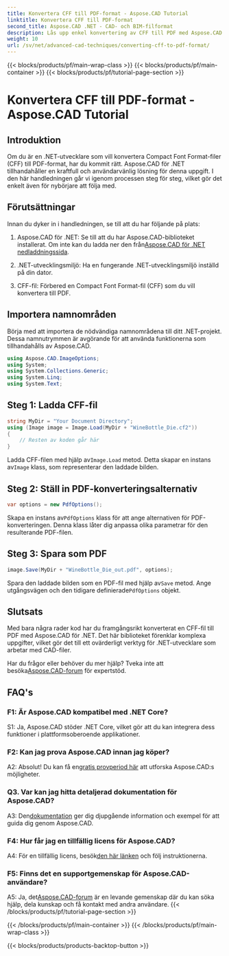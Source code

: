 ```yaml
---
title: Konvertera CFF till PDF-format - Aspose.CAD Tutorial
linktitle: Konvertera CFF till PDF-format
second_title: Aspose.CAD .NET - CAD- och BIM-filformat
description: Lås upp enkel konvertering av CFF till PDF med Aspose.CAD för .NET. Följ vår steg-för-steg-guide.
weight: 10
url: /sv/net/advanced-cad-techniques/converting-cff-to-pdf-format/
---
```


{{< blocks/products/pf/main-wrap-class >}}
{{< blocks/products/pf/main-container >}}
{{< blocks/products/pf/tutorial-page-section >}}

# Konvertera CFF till PDF-format - Aspose.CAD Tutorial

## Introduktion

Om du är en .NET-utvecklare som vill konvertera Compact Font Format-filer (CFF) till PDF-format, har du kommit rätt. Aspose.CAD för .NET tillhandahåller en kraftfull och användarvänlig lösning för denna uppgift. I den här handledningen går vi igenom processen steg för steg, vilket gör det enkelt även för nybörjare att följa med.

## Förutsättningar

Innan du dyker in i handledningen, se till att du har följande på plats:

1. Aspose.CAD för .NET: Se till att du har Aspose.CAD-biblioteket installerat. Om inte kan du ladda ner den från[Aspose.CAD för .NET nedladdningssida](https://releases.aspose.com/cad/net/).

2. .NET-utvecklingsmiljö: Ha en fungerande .NET-utvecklingsmiljö inställd på din dator.

3. CFF-fil: Förbered en Compact Font Format-fil (CFF) som du vill konvertera till PDF.

## Importera namnområden

Börja med att importera de nödvändiga namnområdena till ditt .NET-projekt. Dessa namnutrymmen är avgörande för att använda funktionerna som tillhandahålls av Aspose.CAD.

```csharp
using Aspose.CAD.ImageOptions;
using System;
using System.Collections.Generic;
using System.Linq;
using System.Text;
```

## Steg 1: Ladda CFF-fil

```csharp
string MyDir = "Your Document Directory";
using (Image image = Image.Load(MyDir + "WineBottle_Die.cf2"))
{
    // Resten av koden går här
}
```

 Ladda CFF-filen med hjälp av`Image.Load` metod. Detta skapar en instans av`Image` klass, som representerar den laddade bilden.

## Steg 2: Ställ in PDF-konverteringsalternativ

```csharp
var options = new PdfOptions();
```

 Skapa en instans av`PdfOptions` klass för att ange alternativen för PDF-konverteringen. Denna klass låter dig anpassa olika parametrar för den resulterande PDF-filen.

## Steg 3: Spara som PDF

```csharp
image.Save(MyDir + "WineBottle_Die_out.pdf", options);
```

 Spara den laddade bilden som en PDF-fil med hjälp av`Save` metod. Ange utgångsvägen och den tidigare definierade`PdfOptions` objekt.

## Slutsats

Med bara några rader kod har du framgångsrikt konverterat en CFF-fil till PDF med Aspose.CAD för .NET. Det här biblioteket förenklar komplexa uppgifter, vilket gör det till ett ovärderligt verktyg för .NET-utvecklare som arbetar med CAD-filer.

 Har du frågor eller behöver du mer hjälp? Tveka inte att besöka[Aspose.CAD-forum](https://forum.aspose.com/c/cad/19) för expertstöd.

## FAQ's

### F1: Är Aspose.CAD kompatibel med .NET Core?

S1: Ja, Aspose.CAD stöder .NET Core, vilket gör att du kan integrera dess funktioner i plattformsoberoende applikationer.

### F2: Kan jag prova Aspose.CAD innan jag köper?

 A2: Absolut! Du kan få en[gratis provperiod här](https://releases.aspose.com/) att utforska Aspose.CAD:s möjligheter.

### Q3. Var kan jag hitta detaljerad dokumentation för Aspose.CAD?

 A3: Den[dokumentation](https://reference.aspose.com/cad/net/) ger dig djupgående information och exempel för att guida dig genom Aspose.CAD.

### F4: Hur får jag en tillfällig licens för Aspose.CAD?

 A4: För en tillfällig licens, besök[den här länken](https://purchase.aspose.com/temporary-license/) och följ instruktionerna.

### F5: Finns det en supportgemenskap för Aspose.CAD-användare?

 A5: Ja, det[Aspose.CAD-forum](https://forum.aspose.com/c/cad/19) är en levande gemenskap där du kan söka hjälp, dela kunskap och få kontakt med andra användare.
{{< /blocks/products/pf/tutorial-page-section >}}

{{< /blocks/products/pf/main-container >}}
{{< /blocks/products/pf/main-wrap-class >}}

{{< blocks/products/products-backtop-button >}}
